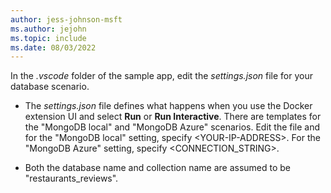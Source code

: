 ```yaml
---
author: jess-johnson-msft
ms.author: jejohn
ms.topic: include
ms.date: 08/03/2022
---
```


In the *\.vscode* folder of the sample app, edit the *settings.json* file for your database scenario.

* The *settings.json* file defines what happens when you use the Docker extension UI and select **Run** or **Run Interactive**. There are templates for the "MongoDB local" and "MongoDB Azure" scenarios.  Edit the file and for the "MongoDB local" setting, specify \<YOUR-IP-ADDRESS>. For the "MongoDB Azure" setting, specify \<CONNECTION_STRING>.  

* Both the database name and collection name are assumed to be "restaurants_reviews".
